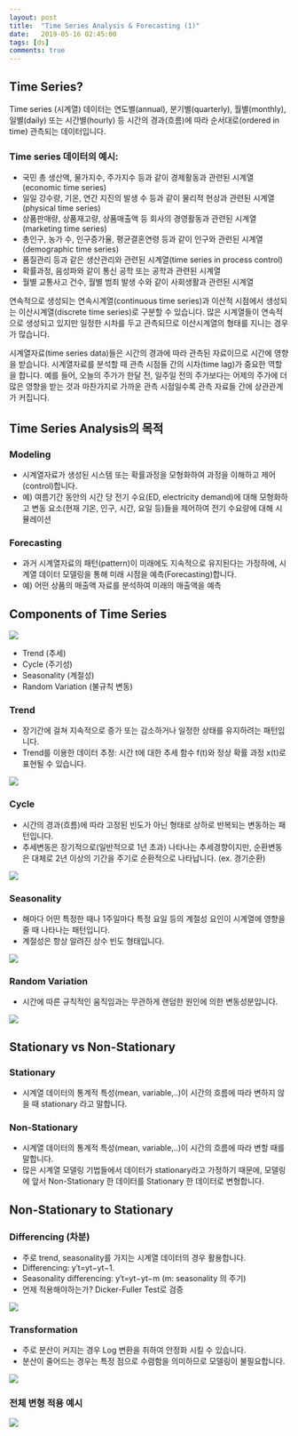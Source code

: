 ```yaml
---
layout: post
title:  "Time Series Analysis & Forecasting (1)"
date:   2019-05-16 02:45:00
tags: [ds]
comments: true
---
```


## Time Series?

Time series (시계열) 데이터는 연도별(annual), 분기별(quarterly), 월별(monthly), 일별(daily) 또는 시간별(hourly) 등 시간의 경과(흐름)에 따라 순서대로(ordered in time) 관측되는 데이터입니다.

### Time series 데이터의 예시:

- 국민 총 생산액, 물가지수, 주가지수 등과 같이 경제활동과 관련된 시계열 (economic time series)
- 일일 강수량, 기온, 연간 지진의 발생 수 등과 같이 물리적 현상과 관련된 시계열 (physical time series)
- 상품판매량, 상품재고량, 상품매출액 등 회사의 경영활동과 관련된 시계열 (marketing time series)
- 총인구, 농가 수, 인구증가율, 평균결혼연령 등과 같이 인구와 관련된 시계열 (demographic time series)
- 품질관리 등과 같은 생산관리와 관련된 시계열(time series in process control)
- 확률과정, 음성파와 같이 통신 공학 또는 공학과 관련된 시계열
- 월별 교통사고 건수, 월별 범죄 발생 수와 같이 사회생활과 관련된 시계열

연속적으로 생성되는 연속시계열(continuous time series)과 이산적 시점에서 생성되는 이산시계열(discrete time series)로 구분할 수 있습니다. 많은 시계열들이 연속적으로 생성되고 있지만 일정한 시차를 두고 관측되므로 이산시계열의 형태를 지니는 경우가 많습니다.

시계열자료(time series data)들은 시간의 경과에 따라 관측된 자료이므로 시간에 영향을 받습니다. 시계열자료를 분석할 때 관측 시점들 간의 시차(time lag)가 중요한 역할을 합니다.
예를 들어, 오늘의 주가가 한달 전, 일주일 전의 주가보다는 어제의 주가에 더 많은 영향을 받는 것과 마찬가지로 가까운 관측 시점일수록 관측 자료들 간에 상관관계가 커집니다.

## Time Series Analysis의 목적

### Modeling

- 시계열자료가 생성된 시스템 또는 확률과정을 모형화하여 과정을 이해하고 제어(control)합니다.
- 예) 여름기간 동안의 시간 당 전기 수요(ED, electricity demand)에 대해 모형화하고 변동 요소(현재 기온, 인구, 시간, 요일 등)들을 제어하여 전기 수요량에 대해 시뮬레이션

### Forecasting

- 과거 시계열자료의 패턴(pattern)이 미래에도 지속적으로 유지된다는 가정하에, 시계열 데이터 모델링을 통해 미래 시점을 예측(Forecasting)합니다.
- 예) 어떤 상품의 매출액 자료를 분석하여 미래의 매출액을 예측


## Components of Time Series

![](https://user-images.githubusercontent.com/16538186/61558650-9d2e6c80-aaa2-11e9-957b-d9bf12eee010.png)

- Trend (추세)
- Cycle (주기성)
- Seasonality (계절성)
- Random Variation (불규칙 변동)

### Trend

- 장기간에 걸쳐 지속적으로 증가 또는 감소하거나 일정한 상태를 유지하려는 패턴입니다.
- Trend를 이용한 데이터 추정: 시간 t에 대한 추세 함수 f(t)와 정상 확률 과정 x(t)로 표현될 수 있습니다.

![](https://user-images.githubusercontent.com/16538186/61558716-bf27ef00-aaa2-11e9-8ad6-286228ac2253.png)

### Cycle

- 시간의 경과(흐름)에 따라 고정된 빈도가 아닌 형태로 상하로 반복되는 변동하는 패턴입니다.
- 추세변동은 장기적으로(일반적으로 1년 초과) 나타나는 추세경향이지만, 순환변동은 대체로 2년 이상의 기간을 주기로 순환적으로 나타납니다. (ex. 경기순환)

![](https://user-images.githubusercontent.com/16538186/61558746-d4048280-aaa2-11e9-9899-e9b30c5612d3.png)

### Seasonality

- 해마다 어떤 특정한 때나 1주일마다 특정 요일 등의 계절성 요인이 시계열에 영향을 줄 때 나타나는 패턴입니다.
- 계절성은 항상 알려진 상수 빈도 형태입니다.

![](https://user-images.githubusercontent.com/16538186/61558779-f4ccd800-aaa2-11e9-8cca-b55578eb672e.png)

### Random Variation

- 시간에 따른 규칙적인 움직임과는 무관하게 랜덤한 원인에 의한 변동성분입니다.

![](https://user-images.githubusercontent.com/16538186/61558818-1037e300-aaa3-11e9-92c5-41814e3c0012.png)


## Stationary vs Non-Stationary

### Stationary
- 시계열 데이터의 통계적 특성(mean, variable,..)이 시간의 흐름에 따라 변하지 않을 때 stationary 라고 말합니다.

### Non-Stationary
- 시계열 데이터의 통계적 특성(mean, variable,..)이 시간의 흐름에 따라 변할 때를 말합니다.
- 많은 시계열 모델링 기법들에서 데이터가 stationary라고 가정하기 때문에, 모델링에 앞서 Non-Stationary 한 데이터를 Stationary 한 데이터로 변형합니다.

## Non-Stationary to Stationary

### Differencing (차분)
- 주로 trend, seasonality를 가지는 시계열 데이터의 경우 활용합니다.
- Differencing: y′t=yt−yt−1.
- Seasonality differencing: y′t=yt−yt−m (m: seasonality 의 주기)
- 언제 적용해야하는가? Dicker-Fuller Test로 검증

![](https://user-images.githubusercontent.com/16538186/61558838-1e85ff00-aaa3-11e9-998a-d62efa2c09c9.png)

### Transformation
- 주로 분산이 커지는 경우 Log 변환을 취하여 안정화 시킬 수 있습니다.
- 분산이 줄어드는 경우는 특정 점으로 수렴함을 의미하므로 모델링이 불필요합니다.

![](https://user-images.githubusercontent.com/16538186/61558875-3a89a080-aaa3-11e9-99d2-a7fd1df54e29.png)

### 전체 변형 적용 예시

![](https://user-images.githubusercontent.com/16538186/61558896-4b3a1680-aaa3-11e9-8073-7e5b8c395ce1.png)
